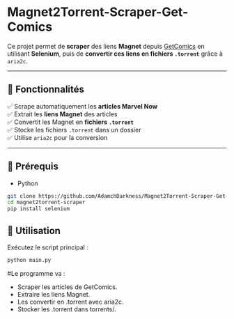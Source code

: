# Magnet2Torrent-Scraper-Get-Comics

Ce projet permet de **scraper** des liens **Magnet** depuis [GetComics](https://getcomics.org/) en utilisant **Selenium**, puis de **convertir ces liens en fichiers `.torrent`** grâce à `aria2c`.

---

## 🚀 Fonctionnalités
✅ Scrape automatiquement les **articles Marvel Now**  
✅ Extrait les **liens Magnet** des articles  
✅ Convertit les Magnet en **fichiers `.torrent`**  
✅ Stocke les fichiers `.torrent` dans un dossier  
✅ Utilise `aria2c` pour la conversion  

---

## 📌 Prérequis
- Python  
```bash
git clone https://github.com/AdamchDarkness/Magnet2Torrent-Scraper-Get-Comics-.git
cd magnet2torrent-scraper
pip install selenium
```

## 🚀 Utilisation
Exécutez le script principal :

```bash
python main.py
```

#Le programme va :
- Scraper les articles de GetComics.
- Extraire les liens Magnet.
- Les convertir en .torrent avec aria2c.
- Stocker les .torrent dans torrents/.

